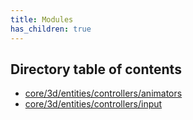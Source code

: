 ```yaml
---
title: Modules
has_children: true
---
```


<h2 class="text-delta">Directory table of contents</h2>

- [core/3d/entities/controllers/animators](/gg-web-engine/modules/core/3d/entities/controllers/animators)
- [core/3d/entities/controllers/input](/gg-web-engine/modules/core/3d/entities/controllers/input)
